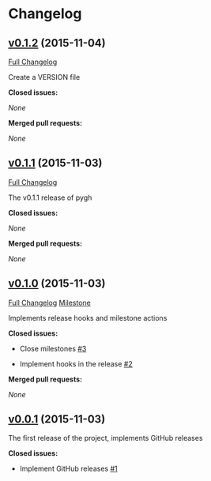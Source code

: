 # Changelog

## [v0.1.2](https://github.com/vcatechnology/pygh/tree/v0.1.2) (2015-11-04)
[Full Changelog](https://github.com/vcatechnology/pygh/compare/v0.1.1...v0.1.2)

Create a VERSION file

**Closed issues:**

_None_

**Merged pull requests:**

_None_

## [v0.1.1](https://github.com/vcatechnology/pygh/tree/v0.1.1) (2015-11-03)
[Full Changelog](https://github.com/vcatechnology/pygh/compare/v0.1.0...v0.1.1)

The v0.1.1 release of pygh

**Closed issues:**

_None_

**Merged pull requests:**

_None_

## [v0.1.0](https://github.com/vcatechnology/pygh/tree/v0.1.0) (2015-11-03)
[Full Changelog](https://github.com/vcatechnology/pygh/compare/v0.0.1...v0.1.0) [Milestone](https://github.com/vcatechnology/pygh/issues?q=milestone%3Av0.1.0+is%3Aall)

Implements release hooks and milestone actions

**Closed issues:**

  - Close milestones [\#3](https://github.com/vcatechnology/pygh/issues/3)

  - Implement hooks in the release [\#2](https://github.com/vcatechnology/pygh/issues/2)

**Merged pull requests:**

_None_

## [v0.0.1](https://github.com/vcatechnology/pygh/tree/v0.0.1) (2015-11-03)

The first release of the project, implements GitHub releases

**Closed issues:**

  - Implement GitHub releases [\#1](https://github.com/vcatechnology/pygh/issues/1)
